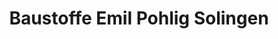 ---
title: "Baustoffe Emil Pohlig Solingen"
url: /solingen/baustoffe-emil-pohlig-solingen/
shop: Baustoffe
---